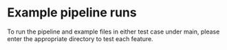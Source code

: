 # Example pipeline runs

To run the pipeline and example files in either test case under main, please enter the appropriate directory to test each feature.
